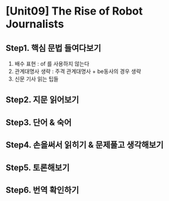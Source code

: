 # [Unit09] The Rise of Robot Journalists

## Step1. 핵심 문법 들여다보기
  1) 배수 표현 : of 를 사용하지 않는다
  2) 관계대명사 생략 : 주격 관계대명사 + be동사의 경우 생략
  3) 신문 기사 읽는 팁들
  

## Step2. 지문 읽어보기
## Step3. 단어 & 숙어
## Step4. 손을써서 읽히기 & 문제풀고 생각해보기 
## Step5. 토론해보기
## Step6. 번역 확인하기
